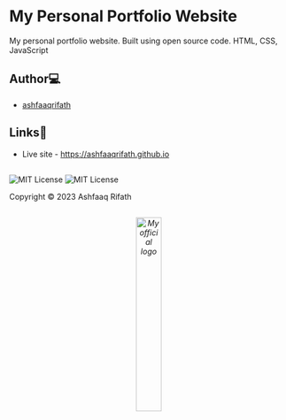 # My Personal Portfolio Website

My personal portfolio website. Built using open source code. HTML, CSS, JavaScript

## Author💻

- [ashfaaqrifath](https://github.com/ashfaaqrifath/)

## Links🔗

- Live site - https://ashfaaqrifath.github.io


##

![MIT License](https://img.shields.io/github/followers/ashfaaqrifath?style=social)
![MIT License](https://img.shields.io/github/stars/ashfaaqrifath/ashfaaqrifath.github.io?style=social)


Copyright © 2023 Ashfaaq Rifath
##
<h6 align="center">
  <a href="https://ashfaaqrifath.github.io">
    <img src="https://ashfaaqrifath.github.io/assets/images/mylogo9.png" alt="My official logo" width="30%">
  </a>
</h6>
